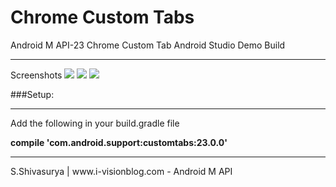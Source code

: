 # Chrome Custom Tabs
Android M API-23 Chrome Custom Tab Android Studio Demo Build
<hr>
Screenshots 
<img src="https://lh5.googleusercontent.com/-fOeX5E-Z5Hc/VjkEpQioBrI/AAAAAAAAFY4/GZRGHOsZJcg/w324-h576-no/2015-11-03.png">
<img src="https://lh5.googleusercontent.com/-RJuABAOCD_A/VjkEpT_uEvI/AAAAAAAAFY4/5gq6vJG_vNY/w324-h576-no/2015-11-03.png">
<img src="https://lh5.googleusercontent.com/-do777z0onio/VjkEpYR-uUI/AAAAAAAAFY4/QMzwNZX8orc/w324-h576-no/2015-11-03.png">

###Setup:
<hr>
Add the following in your build.gradle file 

<b> compile 'com.android.support:customtabs:23.0.0'</b>
<br />
<hr>
S.Shivasurya | www.i-visionblog.com - Android M API
 
 
